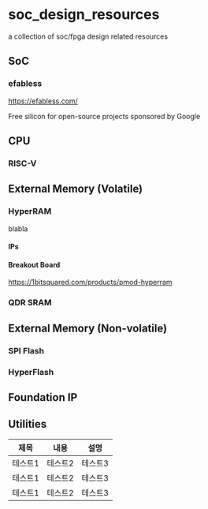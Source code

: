 # soc_design_resources
a collection of soc/fpga design related resources
## SoC 
### efabless
https://efabless.com/

Free silicon for open-source projects sponsored by Google

## CPU
### RISC-V

## External Memory (Volatile)
### HyperRAM
blabla
#### IPs

#### Breakout Board
https://1bitsquared.com/products/pmod-hyperram

### QDR SRAM


## External Memory (Non-volatile)
### SPI Flash

### HyperFlash


## Foundation IP


## Utilities



|제목 |내용|설명|
|---------|---|---|
|테스트1|테스트2|테스트3|
|테스트1|테스트2|테스트3|
|테스트1|테스트2|테스트3|

